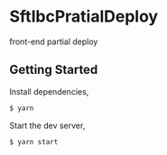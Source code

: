 # SftlbcPratialDeploy
 front-end partial deploy

 ## Getting Started

Install dependencies,

```bash
$ yarn
```

Start the dev server,

```bash
$ yarn start
```
